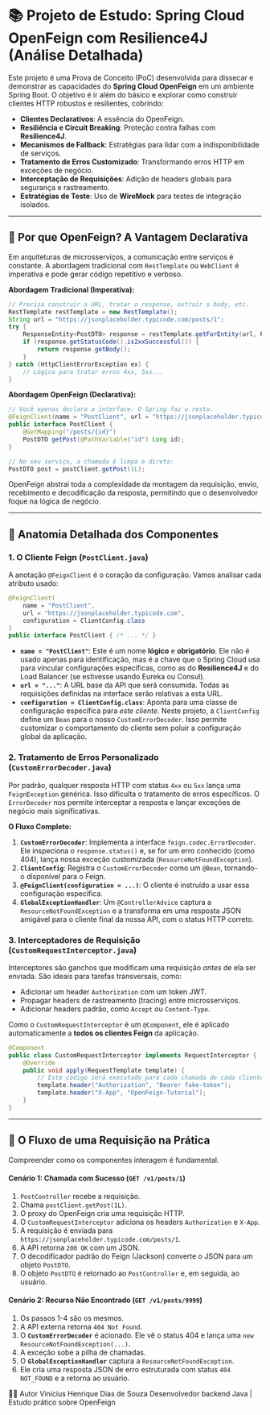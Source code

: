 # 📚 Projeto de Estudo: Spring Cloud OpenFeign com Resilience4J (Análise Detalhada)

Este projeto é uma Prova de Conceito (PoC) desenvolvida para dissecar e demonstrar as capacidades do **Spring Cloud OpenFeign** em um ambiente Spring Boot. O objetivo é ir além do básico e explorar como construir clientes HTTP robustos e resilientes, cobrindo:

- **Clientes Declarativos**: A essência do OpenFeign.
- **Resiliência e Circuit Breaking**: Proteção contra falhas com **Resilience4J**.
- **Mecanismos de Fallback**: Estratégias para lidar com a indisponibilidade de serviços.
- **Tratamento de Erros Customizado**: Transformando erros HTTP em exceções de negócio.
- **Interceptação de Requisições**: Adição de headers globais para segurança e rastreamento.
- **Estratégias de Teste**: Uso de **WireMock** para testes de integração isolados.

---

## 🧠 Por que OpenFeign? A Vantagem Declarativa

Em arquiteturas de microsserviços, a comunicação entre serviços é constante. A abordagem tradicional com `RestTemplate` ou `WebClient` é imperativa e pode gerar código repetitivo e verboso.

**Abordagem Tradicional (Imperativa):**
```java
// Precisa construir a URL, tratar o response, extrair o body, etc.
RestTemplate restTemplate = new RestTemplate();
String url = "https://jsonplaceholder.typicode.com/posts/1";
try {
    ResponseEntity<PostDTO> response = restTemplate.getForEntity(url, PostDTO.class);
    if (response.getStatusCode().is2xxSuccessful()) {
        return response.getBody();
    }
} catch (HttpClientErrorException ex) {
    // Lógica para tratar erros 4xx, 5xx...
}
```

**Abordagem OpenFeign (Declarativa):**
```java
// Você apenas declara a interface. O Spring faz o resto.
@FeignClient(name = "PostClient", url = "https://jsonplaceholder.typicode.com")
public interface PostClient {
    @GetMapping("/posts/{id}")
    PostDTO getPost(@PathVariable("id") Long id);
}

// No seu serviço, a chamada é limpa e direta:
PostDTO post = postClient.getPost(1L);
```
OpenFeign abstrai toda a complexidade da montagem da requisição, envio, recebimento e decodificação da resposta, permitindo que o desenvolvedor foque na lógica de negócio.

---

## 🔬 Anatomia Detalhada dos Componentes

### 1. O Cliente Feign (`PostClient.java`)

A anotação `@FeignClient` é o coração da configuração. Vamos analisar cada atributo usado:

```java
@FeignClient(
    name = "PostClient",
    url = "https://jsonplaceholder.typicode.com",
    configuration = ClientConfig.class
)
public interface PostClient { /* ... */ }
```

- **`name = "PostClient"`**: Este é um nome **lógico** e **obrigatório**. Ele não é usado apenas para identificação, mas é a chave que o Spring Cloud usa para vincular configurações específicas, como as do **Resilience4J** e do Load Balancer (se estivesse usando Eureka ou Consul).
- **`url = "..."`**: A URL base da API que será consumida. Todas as requisições definidas na interface serão relativas a esta URL.
- **`configuration = ClientConfig.class`**: Aponta para uma classe de configuração específica para *este cliente*. Neste projeto, a `ClientConfig` define um `Bean` para o nosso `CustomErrorDecoder`. Isso permite customizar o comportamento do cliente sem poluir a configuração global da aplicação.


### 2. Tratamento de Erros Personalizado (`CustomErrorDecoder.java`)

Por padrão, qualquer resposta HTTP com status `4xx` ou `5xx` lança uma `FeignException` genérica. Isso dificulta o tratamento de erros específicos. O `ErrorDecoder` nos permite interceptar a resposta e lançar exceções de negócio mais significativas.

**O Fluxo Completo:**
1.  **`CustomErrorDecoder`**: Implementa a interface `feign.codec.ErrorDecoder`. Ele inspeciona o `response.status()` e, se for um erro conhecido (como 404), lança nossa exceção customizada (`ResourceNotFoundException`).
2.  **`ClientConfig`**: Registra o `CustomErrorDecoder` como um `@Bean`, tornando-o disponível para o Feign.
3.  **`@FeignClient(configuration = ...)`**: O cliente é instruído a usar essa configuração específica.
4.  **`GlobalExceptionHandler`**: Um `@ControllerAdvice` captura a `ResourceNotFoundException` e a transforma em uma resposta JSON amigável para o cliente final da nossa API, com o status HTTP correto.

### 3. Interceptadores de Requisição (`CustomRequestInterceptor.java`)

Interceptores são ganchos que modificam uma requisição *antes* de ela ser enviada. São ideais para tarefas transversais, como:
- Adicionar um header `Authorization` com um token JWT.
- Propagar headers de rastreamento (tracing) entre microsserviços.
- Adicionar headers padrão, como `Accept` ou `Content-Type`.

Como o `CustomRequestInterceptor` é um `@Component`, ele é aplicado automaticamente a **todos os clientes Feign** da aplicação.

```java
@Component
public class CustomRequestInterceptor implements RequestInterceptor {
    @Override
    public void apply(RequestTemplate template) {
        // Este código será executado para cada chamada de cada cliente Feign
        template.header("Authorization", "Bearer fake-token");
        template.header("X-App", "OpenFeign-Tutorial");
    }
}
```

---

## 🚦 O Fluxo de uma Requisição na Prática

Compreender como os componentes interagem é fundamental.

#### Cenário 1: Chamada com Sucesso (`GET /v1/posts/1`)
1.  `PostController` recebe a requisição.
2.  Chama `postClient.getPost(1L)`.
3.  O proxy do OpenFeign cria uma requisição HTTP.
4.  O `CustomRequestInterceptor` adiciona os headers `Authorization` e `X-App`.
5.  A requisição é enviada para `https://jsonplaceholder.typicode.com/posts/1`.
6.  A API retorna `200 OK` com um JSON.
7.  O decodificador padrão do Feign (Jackson) converte o JSON para um objeto `PostDTO`.
8.  O objeto `PostDTO` é retornado ao `PostController` e, em seguida, ao usuário.

#### Cenário 2: Recurso Não Encontrado (`GET /v1/posts/9999`)
1.  Os passos 1-4 são os mesmos.
2.  A API externa retorna `404 Not Found`.
3.  O **`CustomErrorDecoder`** é acionado. Ele vê o status 404 e lança uma `new ResourceNotFoundException(...)`.
4.  A exceção sobe a pilha de chamadas.
5.  O **`GlobalExceptionHandler`** captura a `ResourceNotFoundException`.
6.  Ele cria uma resposta JSON de erro estruturada com status `404 NOT_FOUND` e a retorna ao usuário.

👨‍💻 Autor
Vinicius Henrique Dias de Souza
Desenvolvedor backend Java | Estudo prático sobre OpenFeign